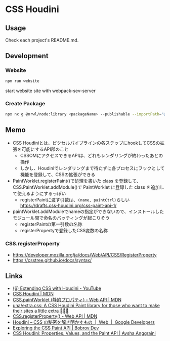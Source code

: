 # CSS Houdini

## Usage
Check each project's README.md.

## Development

### Website

```bash
npm run website
```
start website site with webpack-sev-server

### Create Package

```bash
npx nx g @nrwl/node:library <packageName> --publishable --importPath="@tyankatsu0105/<packageName>"
```

## Memo
- CSS Houdiniとは、ピクセルパイプラインの各ステップにhookしてCSSの拡張を可能にするAPI郡のこと
  - CSSOMにアクセスできるAPIは、どれもレンダリングが終わったあとの操作
  - しかし、Houdiniでレンダリングまで待たずに各プロセスにフックとして機能を登録して、CSSの拡張ができる
- PaintWorklet.registerPaint()で処理を書いた class を登録して、CSS.PaintWorklet.addModule()で PaintWorklet に登録した class を追加して使えるようにするっぽい
  - registerPaintに渡す引数は、`(name, paintCtrl)`らしい https://drafts.css-houdini.org/css-paint-api-1/
- paintWorklet.addModuleでnameの指定ができないので、インストールしたモジュール間で命名のバッティングが起こりそう
  - registerPaintの第一引数の名称
  - registerPropertyで登録したCSS変数の名称

### CSS.registerProperty
- https://developer.mozilla.org/ja/docs/Web/API/CSS/RegisterProperty
- https://csstree.github.io/docs/syntax/

## Links

- [\(6\) Extending CSS with Houdini \- YouTube](https://www.youtube.com/watch?v=5eBar5TI71M)
- [CSS Houdini \| MDN](https://developer.mozilla.org/ja/docs/Web/Houdini)
- [CSS\.paintWorklet \(静的プロパティ\) \- Web API \| MDN](https://developer.mozilla.org/ja/docs/Web/API/CSS/paintWorklet)
- [una/extra\.css: A CSS Houdini Paint library for those who want to make their sites a little extra 💁🏻‍♀️](https://github.com/una/extra.css#readme)
- [CSS\.registerProperty\(\) \- Web API \| MDN](https://developer.mozilla.org/ja/docs/Web/API/CSS/RegisterProperty)
- [Houdini – CSS の秘密を解き明かすもの  \|  Web  \|  Google Developers](https://developers.google.com/web/updates/2016/05/houdini?hl=ja)
- [Exploring the CSS Paint API \| Bobrov Dev](https://bobrov.dev/blog/exploring-the-css-paint-api/)
- [CSS Houdini: Properties, Values, and the Paint API \| Aysha Anggraini](https://aysha.me/2019/08/css-houdini-properties-values-and-the-paint-api/)
